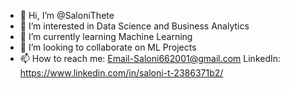 - 👋 Hi, I’m @SaloniThete
- 👀 I’m interested in Data Science and Business Analytics
- 🌱 I’m currently learning Machine Learning
- 💞️ I’m looking to collaborate on ML Projects
- 📫 How to reach me: Email-Saloni662001@gmail.com
                      LinkedIn: https://www.linkedin.com/in/saloni-t-2386371b2/

<!---
SaloniThete/SaloniThete is a ✨ special ✨ repository because its `README.md` (this file) appears on your GitHub profile.
You can click the Preview link to take a look at your changes.
--->
